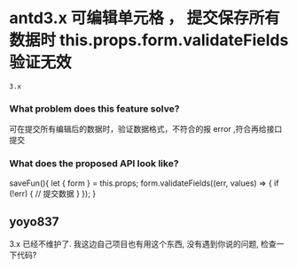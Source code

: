 # antd3.x 可编辑单元格 ， 提交保存所有数据时 this.props.form.validateFields 验证无效

`3.x`

### What problem does this feature solve?

可在提交所有编辑后的数据时，验证数据格式，不符合的报 error ,符合再给接口提交

### What does the proposed API look like?

saveFun(){
let { form } = this.props;
form.validateFields((err, values) => {
if (!err) {
// 提交数据
}
});
}

<!-- generated by ant-design-issue-helper. DO NOT REMOVE -->

## yoyo837

3.x 已经不维护了. 我这边自己项目也有用这个东西, 没有遇到你说的问题, 检查一下代码?
